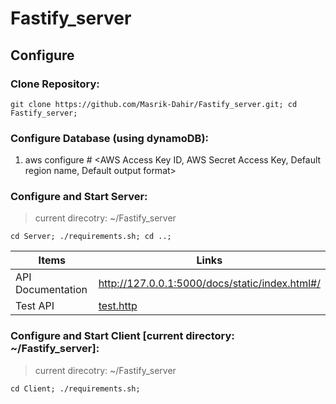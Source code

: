 # Fastify_server

## Configure ##

### Clone Repository: ###
```
git clone https://github.com/Masrik-Dahir/Fastify_server.git; cd Fastify_server;
```

### Configure Database (using dynamoDB): ###
1. aws configure # <AWS Access Key ID, AWS Secret Access Key, Default region name, Default output format>

### Configure and Start Server: ###
> current direcotry: ~/Fastify_server
```
cd Server; ./requirements.sh; cd ..;
```

Items  | Links
  ------------- | -------------
  API Documentation  | http://127.0.0.1:5000/docs/static/index.html#/
  Test API  | [test.http](https://github.com/Masrik-Dahir/Fastify_server/blob/master/Server/test.http)


### Configure and Start Client [current directory: ~/Fastify_server]: ###
> current direcotry: ~/Fastify_server
```
cd Client; ./requirements.sh;
```

